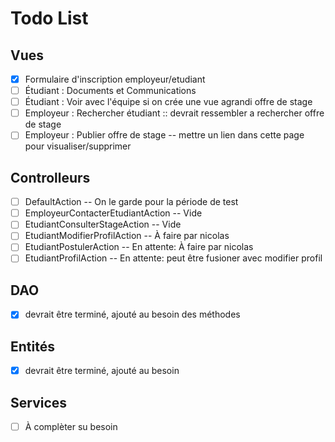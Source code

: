 # Todo List
## Vues

- [x] Formulaire d'inscription employeur/etudiant
- [ ] Étudiant : Documents et Communications
- [ ] Étudiant : Voir avec l'équipe si on crée une vue agrandi offre de stage
- [ ] Employeur : Rechercher étudiant :: devrait ressembler a rechercher offre de stage
- [ ] Employeur : Publier offre de stage -- mettre un lien dans cette page pour visualiser/supprimer

## Controlleurs
- [ ] DefaultAction -- On le garde pour la période de test
- [ ] EmployeurContacterEtudiantAction -- Vide
- [ ] EtudiantConsulterStageAction -- Vide
- [ ] EtudiantModifierProfilAction -- À faire par nicolas
- [ ] EtudiantPostulerAction -- En attente: À faire par nicolas
- [ ] EtudiantProfilAction -- En attente: peut être fusioner avec modifier profil
## DAO

- [x] devrait être terminé, ajouté au besoin des méthodes

## Entités

- [x] devrait être terminé, ajouté au besoin

## Services

- [ ] À complèter su besoin
